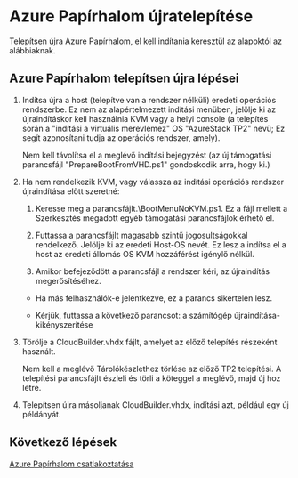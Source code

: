 <properties
    pageTitle="Azure Papírhalom telepítsen újra |} Microsoft Azure"
    description="Azure Papírhalom újratelepítése."
    services="azure-stack"
    documentationCenter=""
    authors="ErikjeMS"
    manager="byronr"
    editor=""/>

<tags
    ms.service="azure-stack"
    ms.workload="na"
    ms.tgt_pltfrm="na"
    ms.devlang="na"
    ms.topic="article"
    ms.date="09/29/2016"
    ms.author="erikje"/>

# <a name="redeploy-azure-stack"></a>Azure Papírhalom újratelepítése

Telepítsen újra Azure Papírhalom, el kell indítania keresztül az alapoktól az alábbiaknak.

## <a name="steps-to-redeploy-azure-stack"></a>Azure Papírhalom telepítsen újra lépései

1. Indítsa újra a host (telepítve van a rendszer nélküli) eredeti operációs rendszerbe. Ez nem az alapértelmezett indítási menüben, jelölje ki az újraindításkor kell használnia KVM vagy a helyi console (a telepítés során a "indítási a virtuális merevlemez" OS "AzureStack TP2" nevű; Ez segít azonosítani tudja az operációs rendszer, amely).

    Nem kell távolítsa el a meglévő indítási bejegyzést (az új támogatási parancsfájl "PrepareBootFromVHD.ps1" gondoskodik arra, hogy ki.)

2. Ha nem rendelkezik KVM, vagy válassza az indítási operációs rendszer újraindítása előtt szeretné:
    
    1. Keresse meg a parancsfájlt.\BootMenuNoKVM.ps1. Ez a fájl mellett a Szerkesztés megadott egyéb támogatási parancsfájlok érhető el.
    
    2. Futtassa a parancsfájlt magasabb szintű jogosultságokkal rendelkező. Jelölje ki az eredeti Host-OS nevét. Ez lesz a indítsa el a host az eredeti állomás OS KVM hozzáférést igénylő nélkül.
    
    3. Amikor befejeződött a parancsfájl a rendszer kéri, az újraindítás megerősítéséhez.

    - Ha más felhasználók-e jelentkezve, ez a parancs sikertelen lesz.

    - Kérjük, futtassa a következő parancsot: a számítógép újraindítása-kikényszerítése 
 
3. Törölje a CloudBuilder.vhdx fájlt, amelyet az előző telepítés részeként használt.

    Nem kell a meglévő Tárolókészlethez törlése az előző TP2 telepítési. A telepítési parancsfájlt észleli és törli a köteggel a meglévő, majd új hoz létre.

5. Telepítsen újra másoljanak CloudBuilder.vhdx, indítási azt, például egy új példányát.

## <a name="next-steps"></a>Következő lépések

[Azure Papírhalom csatlakoztatása](azure-stack-connect-azure-stack.md)
